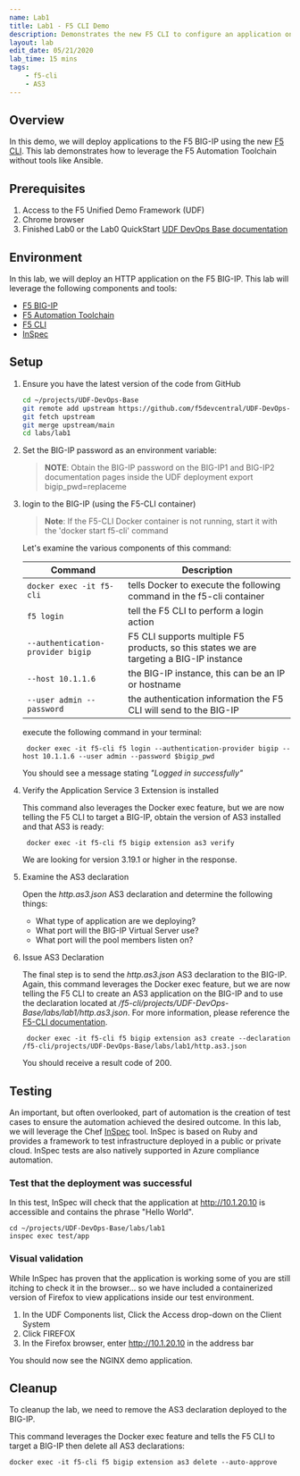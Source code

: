 ```yaml
---
name: Lab1
title: Lab1 - F5 CLI Demo
description: Demonstrates the new F5 CLI to configure an application on the BIG-IP.
layout: lab
edit_date: 05/21/2020
lab_time: 15 mins
tags: 
    - f5-cli
    - AS3
---
```

## Overview

In this demo, we will deploy applications to the F5 BIG-IP
using the new [F5 CLI][F5 CLI].  This lab demonstrates how to leverage the F5 Automation Toolchain without tools like Ansible. 

## Prerequisites

1. Access to the F5 Unified Demo Framework (UDF)
2. Chrome browser
3. Finished Lab0 or the Lab0 QuickStart [UDF DevOps Base documentation](lab0.markdown)

## Environment

In this lab, we will deploy an HTTP application on the F5 BIG-IP.  This lab will
leverage the following components and tools:

* [F5 BIG-IP][F5 BIG-IP]
* [F5 Automation Toolchain][F5 Automation Toolchain]
* [F5 CLI][F5 CLI]
* [InSpec][InSpec]

## Setup

1. Ensure you have the latest version of the code from GitHub
    ```bash
    cd ~/projects/UDF-DevOps-Base
    git remote add upstream https://github.com/f5devcentral/UDF-DevOps-Base.git
    git fetch upstream
    git merge upstream/main
    cd labs/lab1
    ```

2. Set the BIG-IP password as an environment variable:

    > **NOTE**: Obtain the BIG-IP password on the BIG-IP1 and BIG-IP2 documentation pages inside the UDF deployment
        export bigip_pwd=replaceme

3. login to the BIG-IP (using the F5-CLI container)

    > **Note**: If the F5-CLI Docker container is not running, start it with the 'docker start f5-cli' command 

    Let's examine the various components of this command:

    |Command|Description|
    |-------|-----------|
    | ```docker exec -it f5-cli``` | tells Docker to execute the following command in the f5-cli container |
    | ```f5 login``` | tell the F5 CLI to perform a login action |
    | ```--authentication-provider bigip``` | F5 CLI supports multiple F5 products, so this states we are targeting a BIG-IP instance|
    | ```--host 10.1.1.6``` | the BIG-IP instance, this can be an IP or hostname |
    | ```--user admin --password``` | the authentication information the F5 CLI will send to the BIG-IP|


    execute the following command in your terminal:
        
        docker exec -it f5-cli f5 login --authentication-provider bigip --host 10.1.1.6 --user admin --password $bigip_pwd
    
    You should see a message stating _"Logged in successfully"_

4. Verify the Application Service 3 Extension is installed

    This command also leverages the Docker exec feature, but we are now telling the F5 CLI to target a BIG-IP, obtain the version of AS3 installed and that AS3 is ready:

        docker exec -it f5-cli f5 bigip extension as3 verify

    We are looking for version 3.19.1 or higher in the response.

5. Examine the AS3 declaration

    Open the _http.as3.json_ AS3 declaration and determine the following things:

    * What type of application are we deploying?
    * What port will the BIG-IP Virtual Server use?
    * What port will the pool members listen on?


6. Issue AS3 Declaration

    The final step is to send the _http.as3.json_ AS3 declaration to the BIG-IP.  Again, this command leverages the Docker exec feature, but we are now telling the F5 CLI to create an AS3 application on the BIG-IP and to use the declaration located at _/f5-cli/projects/UDF-DevOps-Base/labs/lab1/http.as3.json_.  For more information, please reference the [F5-CLI documentation](https://clouddocs.f5.com/sdk/f5-cli/).

        docker exec -it f5-cli f5 bigip extension as3 create --declaration /f5-cli/projects/UDF-DevOps-Base/labs/lab1/http.as3.json

    You should receive a result code of 200.

## Testing

An important, but often overlooked, part of automation is the creation of test cases to ensure the automation achieved the desired outcome. In this lab, we will leverage the Chef [InSpec][InSpec] tool.  InSpec is based on Ruby and provides a framework to test infrastructure deployed in a public or private cloud.  InSpec tests are also natively supported in Azure compliance automation. 

### Test that the deployment was successful

  In this test, InSpec will check that the application at http://10.1.20.10 is accessible and contains the phrase "Hello World".

    cd ~/projects/UDF-DevOps-Base/labs/lab1
    inspec exec test/app

### Visual validation
While InSpec has proven that the application is working some of you
are still itching to check it in the browser... so we have included
a containerized version of Firefox to view applications inside our
test environment.

1. In the UDF Components list, Click the Access drop-down on the Client System
2. Click FIREFOX
3. In the Firefox browser, enter http://10.1.20.10 in the address bar

You should now see the NGINX demo application.

## Cleanup

To cleanup the lab, we need to remove the AS3 declaration deployed to the BIG-IP.  

This command leverages the Docker exec feature and tells the F5 CLI to target a BIG-IP then delete all AS3 declarations:

    docker exec -it f5-cli f5 bigip extension as3 delete --auto-approve


[F5 CLI]: https://clouddocs.f5.com/sdk/f5-cli/
[F5 BIG-IP]: https://www.f5.com/products/big-ip-services/virtual-editions
[F5 Automation Toolchain]: https://www.f5.com/products/automation-and-orchestration
[InSpec]: https://www.inspec.io/